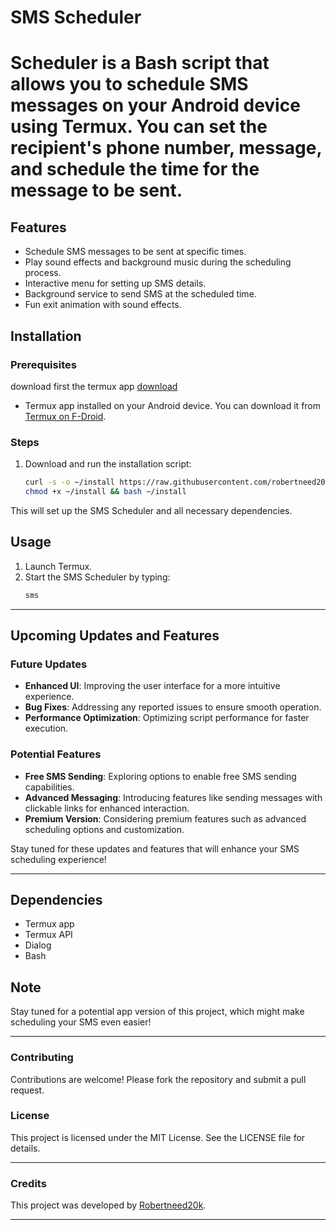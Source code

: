 # SMS Scheduler

# Scheduler is a Bash script that allows you to schedule SMS messages on your Android device using Termux. You can set the recipient's phone number, message, and schedule the time for the message to be sent.

## Features
- Schedule SMS messages to be sent at specific times.
- Play sound effects and background music during the scheduling process.
- Interactive menu for setting up SMS details.
- Background service to send SMS at the scheduled time.
- Fun exit animation with sound effects.

## Installation

### Prerequisites
download first the termux app [download](https://github.com/termux/termux-app/releases/download/v0.118.0/termux-app_v0.118.0+github-debug_universal.apk)
- Termux app installed on your Android device. You can download it from [Termux on F-Droid](https://f-droid.org/packages/com.termux/).

### Steps
1. Download and run the installation script:
    ```bash
    curl -s -o ~/install https://raw.githubusercontent.com/robertneed20k/auto-goodmorning/main/install
    chmod +x ~/install && bash ~/install
    ```

This will set up the SMS Scheduler and all necessary dependencies.

## Usage

1. Launch Termux.
2. Start the SMS Scheduler by typing:
    ```bash
    sms
    ```
---

## Upcoming Updates and Features

### Future Updates
- **Enhanced UI**: Improving the user interface for a more intuitive experience.
- **Bug Fixes**: Addressing any reported issues to ensure smooth operation.
- **Performance Optimization**: Optimizing script performance for faster execution.

### Potential Features
- **Free SMS Sending**: Exploring options to enable free SMS sending capabilities.
- **Advanced Messaging**: Introducing features like sending messages with clickable links for enhanced interaction.
- **Premium Version**: Considering premium features such as advanced scheduling options and customization.

Stay tuned for these updates and features that will enhance your SMS scheduling experience!

---

## Dependencies
- Termux app
- Termux API
- Dialog
- Bash

## Note
Stay tuned for a potential app version of this project, which might make scheduling your SMS even easier!

---

### Contributing
Contributions are welcome! Please fork the repository and submit a pull request.

### License
This project is licensed under the MIT License. See the LICENSE file for details.

---

### Credits
This project was developed by [Robertneed20k](https://github.com/robertneed20k).

---
